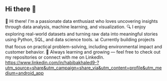 ## Hi there 👋

👋 Hi there! I'm a passionate data enthusiast who loves uncovering insights through data analysis, machine learning, and visualization.
🔍 I enjoy exploring real-world datasets and turning raw data into meaningful stories using Python, SQL, and data science tools.
📊 Currently building projects that focus on practical problem-solving, including environmental impact and customer behavior.
🚀 Always learning and growing — feel free to check out my repositories or connect with me on LinkedIn.
https://www.linkedin.com/in/habibakhaled9-?utm_source=share&utm_campaign=share_via&utm_content=profile&utm_medium=android_app
